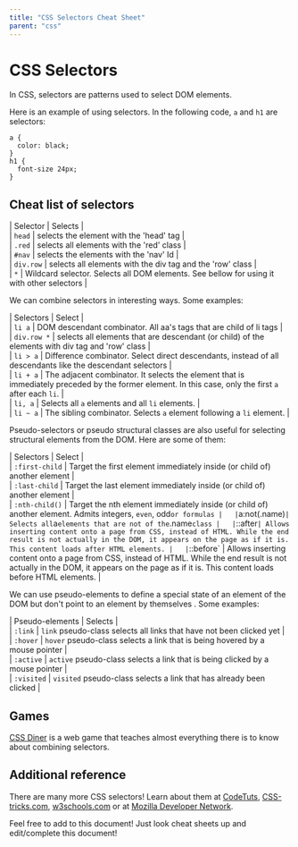 ```yaml
---
title: "CSS Selectors Cheat Sheet"
parent: "css"
---
```


# CSS Selectors

In CSS, selectors are patterns used to select DOM elements.

Here is an example of using selectors. In the following code, `a` and `h1` are selectors:

    a {
      color: black;
    }
    h1 {
      font-size 24px;
    }

## Cheat list of selectors

| Selector | Selects |  
| `head` | selects the element with the 'head' tag |  
| `.red` | selects all elements with the 'red' class |  
| `#nav` | selects the elements with the 'nav' Id |  
| `div.row` | selects all elements with the div tag and the 'row' class |  
| `*` | Wildcard selector. Selects all DOM elements. See bellow for using it with other selectors |

We can combine selectors in interesting ways. Some examples:

| Selectors | Select |  
| `li a` | DOM descendant combinator. All aa's tags that are child of li tags |  
| `div.row *` | selects all elements that are descendant (or child) of the elements with div tag and 'row' class |  
| `li > a` | Difference combinator. Select direct descendants, instead of all descendants like the descendant selectors |  
| `li + a` | The adjacent combinator. It selects the element that is immediately preceded by the former element. In this case, only the first `a` after each `li`. |  
| `li, a` | Selects all `a` elements and all `li` elements. |  
| `li ~ a` | The sibling combinator. Selects `a` element following a `li` element. |

Pseudo-selectors or pseudo structural classes are also useful for selecting structural elements from the DOM. Here are some of them:

| Selectors | Select |  
| `:first-child` | Target the first element immediately inside (or child of) another element |  
| `:last-child` | Target the last element immediately inside (or child of) another element |  
| `:nth-child()` | Target the nth element immediately inside (or child of) another element. Admits integers, `even`, odd`or formulas |  
|`a:not(.name)`| Selects all`a`elements that are not of the`.name`class |  
|`::after`| Allows inserting content onto a page from CSS, instead of HTML. While the end result is not actually in the DOM, it appears on the page as if it is. This content loads after HTML elements. |  
|`::before` | Allows inserting content onto a page from CSS, instead of HTML. While the end result is not actually in the DOM, it appears on the page as if it is. This content loads before HTML elements. |

We can use pseudo-elements to define a special state of an element of the DOM but don't point to an element by themselves . Some examples:

| Pseudo-elements | Selects |  
| `:link` | `link` pseudo-class selects all links that have not been clicked yet |  
| `:hover` | `hover` pseudo-class selects a link that is being hovered by a mouse pointer |  
| `:active` | `active` pseudo-class selects a link that is being clicked by a mouse pointer |  
| `:visited` | `visited` pseudo-class selects a link that has already been clicked |

## Games

[CSS Diner](http://flukeout.github.io) is a web game that teaches almost everything there is to know about combining selectors.

## Additional reference

There are many more CSS selectors! Learn about them at [CodeTuts](http://code.tutsplus.com/tutorials/the-30-css-selectors-you-must-memorize--net-16048), [CSS-tricks.com](https://css-tricks.com/almanac/selectors/), [w3schools.com](http://www.w3schools.com/cssref/css_selectors.asp) or at [Mozilla Developer Network](https://developer.mozilla.org/en/docs/Web/Guide/CSS/Getting_started/Selectors).

Feel free to add to this document! Just look cheat sheets up and edit/complete this document!
